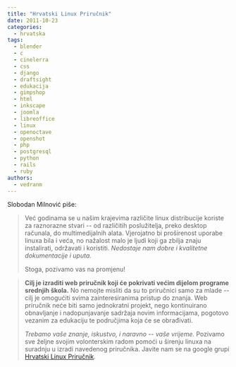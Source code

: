 ```yaml
---
title: "Hrvatski Linux Priručnik"
date: 2011-10-23
categories: 
  - hrvatska
tags: 
  - blender
  - c
  - cinelerra
  - css
  - django
  - draftsight
  - edukacija
  - gimpshop
  - html
  - inkscape
  - joomla
  - libreoffice
  - linux
  - openoctave
  - openshot
  - php
  - postgresql
  - python
  - rails
  - ruby
authors: 
  - vedranm
---
```


Slobodan Milnović piše:

> Već godinama se u našim krajevima različite linux distribucije koriste za raznorazne stvari -- od različitih poslužitelja, preko desktop računala, do multimedijalnih alata. Vjerojatno bi proširenost uporabe linuxa bila i veća, no nažalost malo je ljudi koji ga zbilja znaju instalirati, održavati i koristiti. _Nedostaje nam dobre i kvalitetne dokumentacije i uputa._
>
> Stoga, pozivamo vas na promjenu!

<!-- more -->

> **Cilj je izraditi web priručnik koji će pokrivati većim dijelom programe srednjih škola.** No nemojte misliti da su to priručnici samo za mlade -- cilj je omogućiti svima zainteresiranima pristup do znanja. Web priručnik neće biti samo jednokratni projekt, nego kontinuirano obnavljanje i nadopunjavanje sadržaja novim informacijama, pogotovo vezanim za edukaciju te područjima koja će se obrađivati.
>
> _Trebamo vaše znanje, iskustvo, i naravno -- vaše vrijeme._ Pozivamo sve željne svojim volonterskim radom pomoći u širenju linuxa na suradnju u izradi navedenog priručnika. Javite nam se na google grupi [Hrvatski Linux Priručnik](https://groups.google.com/group/hrvatskilinuxprirucnik).
